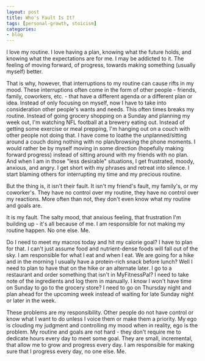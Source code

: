 ```yaml
---
layout: post
title: Who's Fault Is It?
tags: [personal-growth, stoicism]
categories:
- blog
---
```

I love my routine. I love having a plan, knowing what the future holds, and knowing what the expectations are for me. I may be addicted to it. The feeling of moving forward, of progress, towards making something (usually myself) better.

That is why, however, that interruptions to my routine can cause rifts in my mood. These interruptions often come in the form of other people - friends, family, coworkers, etc. - that have a different agenda or a different plan or idea. Instead of only focusing on myself, now I have to take into consideration other people's wants and needs. This often times breaks my routine. Instead of going grocery shopping on a Sunday and planning my week out, I'm watching NFL football at a brewery eating out. Instead of getting some exercise or meal prepping, I'm hanging out on a couch with other people not doing that. I have come to loathe the unplanned/sitting around a couch doing nothing with no plan/browsing the phone moments. I would rather be by myself moving in some direction (hopefully making forward progress) instead of sitting around with my friends with no plan. And when I am in those "less desirable" situations, I get frustrated, moody, anxious, and angry. I get short with my phrases and retreat into silence. I start blaming others for interrupting my time and my precious routine.


But the thing is, it isn't their fault. It isn't my friend's fault, my family's, or my coworker's. They have no control over my routine, they have no control over my reactions. More often than not, they don't even know what my routine and goals are.

It is my fault. The salty mood, that anxious feeling, that frustration I'm building up - it's all because of me. I am responsible for not making my routine happen. No one else. Me.

Do I need to meet my macros today and hit my calorie goal? I have to plan for that. I can't just assume food and nutrient-dense foods will fall out of the sky. I am responsible for what I eat and when I eat. We are going for a hike and in the morning I usually have a protein-rich snack before lunch? Well I need to plan to have that on the hike or an alternate later. I go to a restaurant and order something that isn't in MyFitnessPal? I need to take note of the ingredients and log them in manually. I know I won't have time on Sunday to go to the grocery store? I need to go on Thursday night and plan ahead for the upcoming week instead of waiting for late Sunday night or later in the week.

These problems are my responsibility. Other people do not have control or know what I want to do unless I voice them or make them a priority. My ego is clouding my judgment and controlling my mood when in reality, ego is the problem. My routine and goals are not hard - they don't require me to dedicate hours every day to meet some goal. They are small, incremental, that allow me to grow and progress every day. I am responsible for making sure that I progress every day, no one else. Me.
